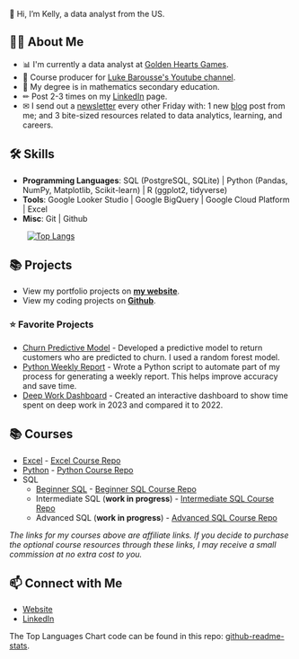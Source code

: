 👋 Hi, I’m Kelly, a data analyst from the US. 

## 🙋‍♀️ About Me

- 📊 I'm currently a data analyst at [Golden Hearts Games](https://www.goldenheartsgames.com/home).
- 🎥 Course producer for [Luke Barousse's Youtube channel](https://www.youtube.com/c/lukebarousse). 
- 📐 My degree is in mathematics secondary education.
- ✏ Post 2-3 times on my [LinkedIn](https://www.linkedin.com/in/kellyjianadams/) page. 
- ✉ I send out a [newsletter](https://newsletter.kellyjadams.com/) every other Friday with: 1 new [blog](https://www.kellyjadams.com/blog) post from me; and 3 bite-sized resources related to data analytics, learning, and careers. 

## 🛠 Skills
- **Programming Languages**: SQL (PostgreSQL, SQLite) | Python (Pandas, NumPy, Matplotlib, Scikit-learn) | R (ggplot2, tidyverse)
- **Tools**: Google Looker Studio | Google BigQuery | Google Cloud Platform | Excel
- **Misc**: Git | Github

&nbsp;&nbsp;&nbsp;&nbsp;&nbsp;&nbsp;&nbsp;&nbsp;[![Top Langs](https://github-readme-stats.vercel.app/api/top-langs/?username=kellyjadams&layout=compact&theme=dark)](https://github.com/anuraghazra/github-readme-stats)

## 📚 Projects

- View my portfolio projects on [**my website**](https://www.kellyjadams.com/portfolio). 
- View my coding projects on [**Github**](https://github.com/kellyjadams?tab=repositories).

### ⭐ Favorite Projects

- [Churn Predictive Model](https://github.com/kellyjadams/predictive-model-1) - Developed a predictive model to return customers who are predicted to churn. I used a random forest model. 
- [Python Weekly Report](https://github.com/kellyjadams/bigquery-python-weekly-report/tree/main) - Wrote a Python script to automate part of my process for generating a weekly report. This helps improve accuracy and save time.
- [Deep Work Dashboard](https://lookerstudio.google.com/reporting/26f038b5-f1e2-42fe-ba7d-767a85977789/page/6C3tD) - Created an interactive dashboard to show time spent on deep work in 2023 and compared it to 2022.

## 📚 Courses
- [Excel](https://www.lukebarousse.com/a/2147977813/NY7yabZz) - [Excel Course Repo](https://github.com/lukebarousse/Excel_Data_Analytics_Course)
- [Python](https://www.lukebarousse.com/a/2147873313/NY7yabZz) - [Python Course Repo](https://github.com/lukebarousse/Python_Data_Analytics_Course)
- SQL
  - [Beginner SQL](https://www.lukebarousse.com/a/2147831694/NY7yabZz) - [Beginner SQL Course Repo](https://github.com/lukebarousse/SQL_Project_Data_Job_Analysis)
  - Intermediate SQL (**work in progress**) - [Intermediate SQL Course Repo](https://github.com/lukebarousse/Int_SQL_Data_Analytics_Course/tree/main)
  - Advanced SQL (**work in progress**) - [Advanced SQL Course Repo](https://github.com/lukebarousse/Adv_SQL_Data_Analytics_Course)

*The links for my courses above are affiliate links. If you decide to purchase the optional course resources through these links, I may receive a small commission at no extra cost to you.*

## 📫 Connect with Me

- [Website](https://www.kellyjadams.com/)
- [LinkedIn](https://www.linkedin.com/in/kellyjianadams/)

The Top Languages Chart code can be found in this repo: [github-readme-stats](https://github.com/anuraghazra/github-readme-stats).
